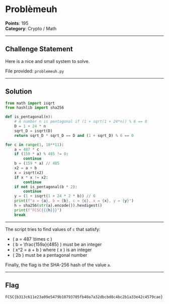 # Problèmeuh

**Points**: 195  
**Category**: Crypto / Math

---

## Challenge Statement

Here is a nice and small system to solve.

File provided: `problemeuh.py`

---

## Solution

```python
from math import isqrt
from hashlib import sha256

def is_pentagonal(n):
    # A number n is pentagonal if (1 + sqrt(1 + 24*n)) % 6 == 0
    D = 1 + 24 * n
    sqrt_D = isqrt(D)
    return sqrt_D * sqrt_D == D and (1 + sqrt_D) % 6 == 0

for c in range(1, 10**11):
    a = 487 * c
    if (159 * a) % 485 != 0:
        continue
    b = (159 * a) // 485
    x2 = a + b
    x = isqrt(x2)
    if x * x != x2:
        continue
    if not is_pentagonal(b * 2):
        continue
    y = (1 + isqrt(1 + 24 * 2 * b)) // 6
    print(f"a = {a}, b = {b}, c = {c}, x = {x}, y = {y}")
    h = sha256(str(a).encode()).hexdigest()
    print(f"FCSC{{{h}}}")
    break
```

---

The script tries to find values of `c` that satisfy:

- \( a = 487 \times c \)
- \( b = \frac{159a}{485} \) must be an integer
- \( x^2 = a + b \) where \( x \) is an integer
- \( 2b \) must be a pentagonal number

Finally, the flag is the SHA-256 hash of the value `a`.

---

## Flag

```
FCSC{b313c611e23a09e5479b10793705fb40a7a32dbcbd8c4bc2b1a33e42c4579cae}
```


